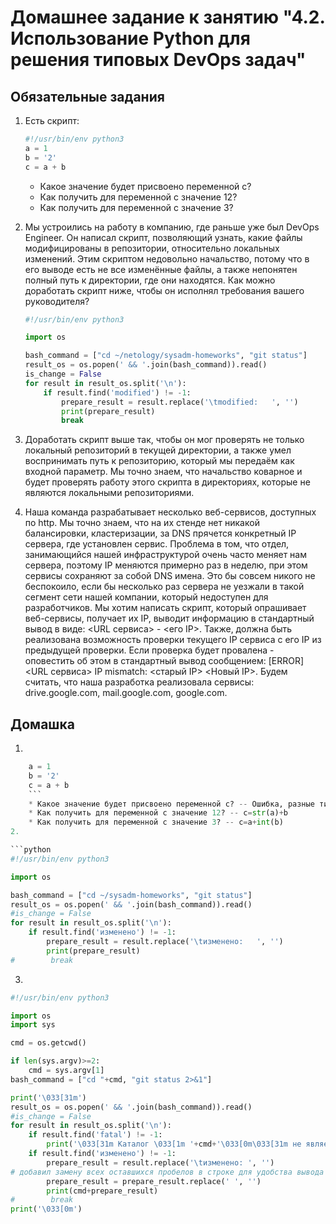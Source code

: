 # Домашнее задание к занятию "4.2. Использование Python для решения типовых DevOps задач"

## Обязательные задания

1. Есть скрипт:
	```python
    #!/usr/bin/env python3
	a = 1
	b = '2'
	c = a + b
	```
	* Какое значение будет присвоено переменной c?
	* Как получить для переменной c значение 12?
	* Как получить для переменной c значение 3?

1. Мы устроились на работу в компанию, где раньше уже был DevOps Engineer. Он написал скрипт, позволяющий узнать, какие файлы модифицированы в репозитории, относительно локальных изменений. Этим скриптом недовольно начальство, потому что в его выводе есть не все изменённые файлы, а также непонятен полный путь к директории, где они находятся. Как можно доработать скрипт ниже, чтобы он исполнял требования вашего руководителя?

	```python
    #!/usr/bin/env python3

    import os

	bash_command = ["cd ~/netology/sysadm-homeworks", "git status"]
	result_os = os.popen(' && '.join(bash_command)).read()
    is_change = False
	for result in result_os.split('\n'):
        if result.find('modified') != -1:
            prepare_result = result.replace('\tmodified:   ', '')
            print(prepare_result)
            break

	```

1. Доработать скрипт выше так, чтобы он мог проверять не только локальный репозиторий в текущей директории, а также умел воспринимать путь к репозиторию, который мы передаём как входной параметр. Мы точно знаем, что начальство коварное и будет проверять работу этого скрипта в директориях, которые не являются локальными репозиториями.

1. Наша команда разрабатывает несколько веб-сервисов, доступных по http. Мы точно знаем, что на их стенде нет никакой балансировки, кластеризации, за DNS прячется конкретный IP сервера, где установлен сервис. Проблема в том, что отдел, занимающийся нашей инфраструктурой очень часто меняет нам сервера, поэтому IP меняются примерно раз в неделю, при этом сервисы сохраняют за собой DNS имена. Это бы совсем никого не беспокоило, если бы несколько раз сервера не уезжали в такой сегмент сети нашей компании, который недоступен для разработчиков. Мы хотим написать скрипт, который опрашивает веб-сервисы, получает их IP, выводит информацию в стандартный вывод в виде: <URL сервиса> - <его IP>. Также, должна быть реализована возможность проверки текущего IP сервиса c его IP из предыдущей проверки. Если проверка будет провалена - оповестить об этом в стандартный вывод сообщением: [ERROR] <URL сервиса> IP mismatch: <старый IP> <Новый IP>. Будем считать, что наша разработка реализовала сервисы: drive.google.com, mail.google.com, google.com.

## Домашка  
1.  
```python  
	a = 1  
	b = '2'  
	c = a + b  
	```
	* Какое значение будет присвоено переменной c? -- Ошибка, разные типы
	* Как получить для переменной c значение 12? -- c=str(a)+b
	* Как получить для переменной c значение 3? -- c=a+int(b)  
2.

```python
#!/usr/bin/env python3

import os

bash_command = ["cd ~/sysadm-homeworks", "git status"]
result_os = os.popen(' && '.join(bash_command)).read()
#is_change = False
for result in result_os.split('\n'):
    if result.find('изменено') != -1:
        prepare_result = result.replace('\tизменено:   ', '')
        print(prepare_result)
#        break
```
3.
```python  
#!/usr/bin/env python3

import os
import sys

cmd = os.getcwd()

if len(sys.argv)>=2:
    cmd = sys.argv[1]
bash_command = ["cd "+cmd, "git status 2>&1"]

print('\033[31m')
result_os = os.popen(' && '.join(bash_command)).read()
#is_change = False
for result in result_os.split('\n'):
    if result.find('fatal') != -1:
        print('\033[31m Каталог \033[1m '+cmd+'\033[0m\033[31m не является GIT репозиторием\033[0m')    
    if result.find('изменено') != -1:
        prepare_result = result.replace('\tизменено: ', '')
# добавил замену всех оставшихся пробелов в строке для удобства вывода
        prepare_result = prepare_result.replace(' ', '')
        print(cmd+prepare_result)
#        break
print('\033[0m')
```
